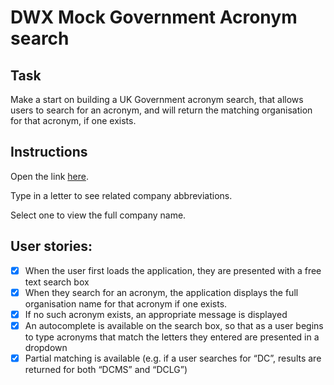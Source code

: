# DWX Mock Government Acronym search

## Task
Make a start on building a UK Government acronym search, that allows users to search for an acronym, and will return the matching organisation for that acronym, if one exists.

## Instructions
Open the link [here](bbc.co.uk).

Type in a letter to see related company abbreviations.

Select one to view the full company name.

## User stories:
- [x] When the user first loads the application, they are presented with a free text search box
- [x] When they search for an acronym, the application displays the full organisation name for that acronym if one exists.
- [x] If no such acronym exists, an appropriate message is displayed
- [x] An autocomplete is available on the search box, so that as a user begins to type acronyms that match the letters they entered are presented in a dropdown
- [x] Partial matching is available (e.g. if a user searches for “DC”, results are returned for
both “DCMS” and “DCLG”)
